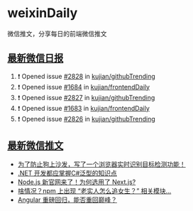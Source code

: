 # weixinDaily
微信推文，分享每日的前端微信推文

## [最新微信日报](https://github.com/kujian/weixinDaily/issues)

<!--START_SECTION:activity-->
1. ❗ Opened issue [#2828](https://github.com/kujian/githubTrending/issues/2828) in [kujian/githubTrending](https://github.com/kujian/githubTrending)
2. ❗ Opened issue [#1684](https://github.com/kujian/frontendDaily/issues/1684) in [kujian/frontendDaily](https://github.com/kujian/frontendDaily)
3. ❗ Opened issue [#2827](https://github.com/kujian/githubTrending/issues/2827) in [kujian/githubTrending](https://github.com/kujian/githubTrending)
4. ❗ Opened issue [#1683](https://github.com/kujian/frontendDaily/issues/1683) in [kujian/frontendDaily](https://github.com/kujian/frontendDaily)
5. ❗ Opened issue [#2826](https://github.com/kujian/githubTrending/issues/2826) in [kujian/githubTrending](https://github.com/kujian/githubTrending)
<!--END_SECTION:activity-->


## [最新微信推文](https://weixin.qdkfweb.cn/)

<!-- BLOG-POST-LIST:START -->
- [为了防止狗上沙发，写了一个浏览器实时识别目标检测功能！](https://weixin.qdkfweb.cn/41992.html)
- [.NET 开发都应掌握C#泛型的知识点](https://weixin.qdkfweb.cn/41963.html)
- [Node.js 新官网来了！为何选用了 Next.js?](https://weixin.qdkfweb.cn/41965.html)
- [啥情况？npm 上出现 “老实人怎么追女生？” 相关模块...](https://weixin.qdkfweb.cn/41985.html)
- [Angular 重磅回归，能否重回巅峰？](https://weixin.qdkfweb.cn/41967.html)
<!-- BLOG-POST-LIST:END -->